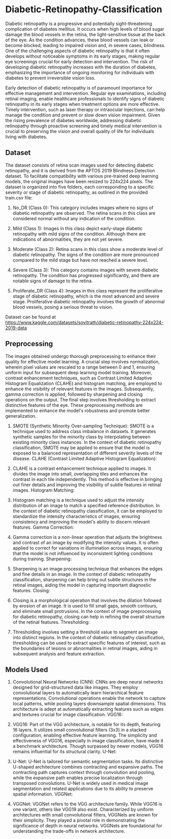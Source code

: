 # Diabetic-Retinopathy-Classification

Diabetic retinopathy is a progressive and potentially sight-threatening complication of diabetes mellitus. It occurs when high levels of blood sugar damage the blood vessels in the retina, the light-sensitive tissue at the back of the eye. As the condition advances, these blood vessels can leak or become blocked, leading to impaired vision and, in severe cases, blindness. One of the challenging aspects of diabetic retinopathy is that it often develops without noticeable symptoms in its early stages, making regular eye screenings crucial for early detection and intervention. The risk of developing diabetic retinopathy increases with the duration of diabetes, emphasizing the importance of ongoing monitoring for individuals with diabetes to prevent irreversible vision loss.

Early detection of diabetic retinopathy is of paramount importance for effective management and intervention. Regular eye examinations, including retinal imaging, enable healthcare professionals to identify signs of diabetic retinopathy in its early stages when treatment options are more effective. Timely intervention, such as laser therapy or intraocular injections, can help manage the condition and prevent or slow down vision impairment. Given the rising prevalence of diabetes worldwide, addressing diabetic retinopathy through proactive screening and timely medical intervention is crucial to preserving the vision and overall quality of life for individuals living with diabetes.

## Dataset
The dataset consists of retina scan images used for detecting diabetic retinopathy, and it is derived from the APTOS 2019 Blindness Detection dataset. To facilitate compatibility with various pre-trained deep learning models, the original images have been resized to 224x224 pixels. The dataset is organized into five folders, each corresponding to a specific severity or stage of diabetic retinopathy, as outlined in the provided train.csv file:

1. No_DR (Class 0): This category includes images where no signs of diabetic retinopathy are observed. The retina scans in this class are considered normal without any indication of the condition.

2. Mild (Class 1): Images in this class depict early-stage diabetic retinopathy with mild signs of the condition. Although there are indications of abnormalities, they are not yet severe.

3. Moderate (Class 2): Retina scans in this class show a moderate level of diabetic retinopathy. The signs of the condition are more pronounced compared to the mild stage but have not reached a severe level.

4. Severe (Class 3): This category contains images with severe diabetic retinopathy. The condition has progressed significantly, and there are notable signs of damage to the retina.

5. Proliferate_DR (Class 4): Images in this class represent the proliferative stage of diabetic retinopathy, which is the most advanced and severe stage. Proliferative diabetic retinopathy involves the growth of abnormal blood vessels, posing a serious threat to vision.

Dataset can be found at https://www.kaggle.com/datasets/sovitrath/diabetic-retinopathy-224x224-2019-data 

## Preprocessing 

The images obtained undergo thorough preprocessing to enhance their quality for effective model learning. A crucial step involves normalization, wherein pixel values are rescaled to a range between 0 and 1, ensuring uniform input for subsequent deep learning model training. Moreover, contrast enhancement techniques, such as Contrast Limited Adaptive Histogram Equalization (CLAHE) and histogram matching, are employed to enhance the visibility of relevant features in the images. Subsequently, gamma correction is applied, followed by sharpening and closing operations on the output. The final step involves thresholding to extract distinctive features of the eye. These preprocessing methods are implemented to enhance the model's robustness and promote better generalization.

1. SMOTE (Synthetic Minority Over-sampling Technique): SMOTE is a technique used to address class imbalance in datasets. It generates synthetic samples for the minority class by interpolating between existing minority class instances. In the context of diabetic retinopathy classification, SMOTE may be applied to ensure that the model is exposed to a balanced representation of different severity levels of the disease.
CLAHE (Contrast Limited Adaptive Histogram Equalization):

2. CLAHE is a contrast enhancement technique applied to images. It divides the image into small, overlapping tiles and enhances the contrast in each tile independently. This method is effective in bringing out finer details and improving the visibility of subtle features in retinal images.
Histogram Matching:

3. Histogram matching is a technique used to adjust the intensity distribution of an image to match a specified reference distribution. In the context of diabetic retinopathy classification, it can be employed to standardize the intensity characteristics of images, ensuring consistency and improving the model's ability to discern relevant features.
Gamma Correction:

4. Gamma correction is a non-linear operation that adjusts the brightness and contrast of an image by modifying the intensity values. It is often applied to correct for variations in illumination across images, ensuring that the model is not influenced by inconsistent lighting conditions during training.
Sharpening:

5. Sharpening is an image processing technique that enhances the edges and fine details in an image. In the context of diabetic retinopathy classification, sharpening can help bring out subtle structures in the retinal images, aiding the model in capturing important diagnostic features.
Closing:

6. Closing is a morphological operation that involves the dilation followed by erosion of an image. It is used to fill small gaps, smooth contours, and eliminate small protrusions. In the context of image preprocessing for diabetic retinopathy, closing can help in refining the overall structure of the retinal features.
Thresholding:

7. Thresholding involves setting a threshold value to segment an image into distinct regions. In the context of diabetic retinopathy classification, thresholding can be used to extract specific features of interest, such as the boundaries of lesions or abnormalities in retinal images, aiding in subsequent analysis and feature extraction.

## Models Used
1. Convolutional Neural Networks (CNN): CNNs are deep neural networks designed for grid-structured data like images. They employ convolutional layers to automatically learn hierarchical feature representations. Convolutional operations enable the network to capture local patterns, while pooling layers downsample spatial dimensions. This architecture is adept at automatically extracting features such as edges and textures crucial for image classification.
VGG16:

2. VGG16: Part of the VGG architecture, is notable for its depth, featuring 16 layers. It utilizes small convolutional filters (3x3) in a stacked configuration, enabling effective feature learning. The simplicity and effectiveness of VGG16, especially in image classification, have made it a benchmark architecture. Though surpassed by newer models, VGG16 remains influential for its structural clarity.
U-Net:

3. U-Net: U-Net is tailored for semantic segmentation tasks. Its distinctive U-shaped architecture combines contracting and expansive paths. The contracting path captures context through convolution and pooling, while the expansive path enables precise localization through transposed convolutions. U-Net is widely used in medical image segmentation and related applications due to its ability to preserve spatial information.
VGGNet:

4. VGGNet: VGGNet refers to the VGG architecture family. While VGG16 is one variant, others like VGG19 also exist. Characterized by uniform architectures with small convolutional filters, VGGNets are known for their simplicity. They played a pivotal role in demonstrating the significance of depth in neural networks. VGGNets are foundational for understanding the trade-offs in network architecture.
